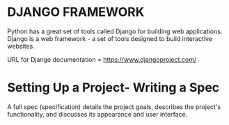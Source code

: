 
# DJANGO FRAMEWORK
Python has a great set of tools called Django for building web applications. Django is a web framework - a set of tools designed to build interactive websites.

URL for Django documentation = https://www.djangoproject.com/

# Setting Up a Project- Writing a Spec
A full spec (specification) details the project goals, describes the project's functionality, and discusses its appearance and user interface.
